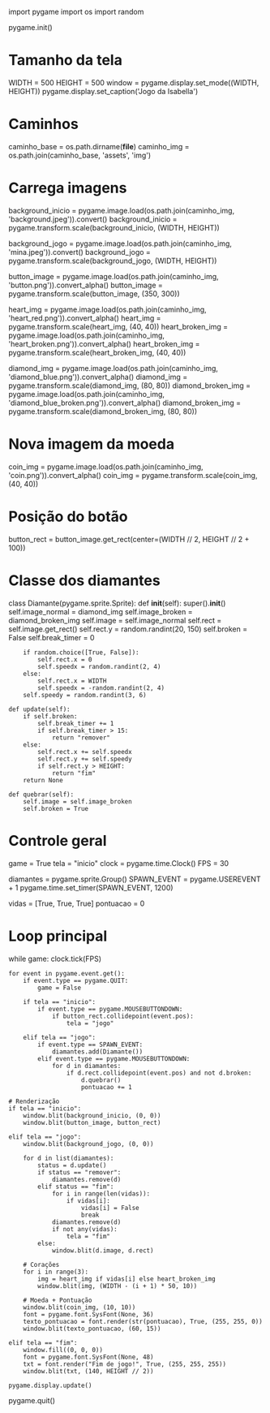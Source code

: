 <!-- Phygame_Estela_Jose_Isabella
O nosso jogo chama "Diamons Slash", e os integrantes do grupo são; Estela Boabaid, Isabella Massimini e Jose Capito.

Como funciona:
    Ao iniciar o jogo clicando no botão "Start", o jogador será levado para a primeira fase, ambientada em uma mina subterrânea. 
Neste cenário, diamantes começarão a surgir de ambos os lados da tela, e o objetivo principal será coletar o máximo possível 
desses diamantes utilizando uma picareta controlada pelo jogador.

    Cada diamante possui uma cor específica, representando diferentes valores em pontos. Esses pontos são acumulados à 
medida que o jogador coleta os diamantes e, posteriormente, convertidos em moedas, que podem ser usadas na loja do 
jogo para adquirir melhorias (upgrades), como:

- Novos tipos de picaretas (mais rápidas ou com maior alcance),

- Poderes especiais (power-ups) que facilitam a coleta,

- Aprimoramentos de velocidade ou resistência.

    Ao atingir determinadas quantidades de pontos ou completar objetivos específicos, o jogador avança para novos cenários,
cada um com níveis crescentes de dificuldade e diferentes elementos visuais e mecânicos, tornando a experiência cada
vez mais desafiadora e envolvente. -->


import pygame
import os
import random

pygame.init()

# Tamanho da tela
WIDTH = 500
HEIGHT = 500
window = pygame.display.set_mode((WIDTH, HEIGHT))
pygame.display.set_caption('Jogo da Isabella')

# Caminhos
caminho_base = os.path.dirname(__file__)
caminho_img = os.path.join(caminho_base, 'assets', 'img')

# Carrega imagens
background_inicio = pygame.image.load(os.path.join(caminho_img, 'background.jpeg')).convert()
background_inicio = pygame.transform.scale(background_inicio, (WIDTH, HEIGHT))

background_jogo = pygame.image.load(os.path.join(caminho_img, 'mina.jpeg')).convert()
background_jogo = pygame.transform.scale(background_jogo, (WIDTH, HEIGHT))

button_image = pygame.image.load(os.path.join(caminho_img, 'button.png')).convert_alpha()
button_image = pygame.transform.scale(button_image, (350, 300))

heart_img = pygame.image.load(os.path.join(caminho_img, 'heart_red.png')).convert_alpha()
heart_img = pygame.transform.scale(heart_img, (40, 40))
heart_broken_img = pygame.image.load(os.path.join(caminho_img, 'heart_broken.png')).convert_alpha()
heart_broken_img = pygame.transform.scale(heart_broken_img, (40, 40))

diamond_img = pygame.image.load(os.path.join(caminho_img, 'diamond_blue.png')).convert_alpha()
diamond_img = pygame.transform.scale(diamond_img, (80, 80))
diamond_broken_img = pygame.image.load(os.path.join(caminho_img, 'diamond_blue_broken.png')).convert_alpha()
diamond_broken_img = pygame.transform.scale(diamond_broken_img, (80, 80))

# Nova imagem da moeda
coin_img = pygame.image.load(os.path.join(caminho_img, 'coin.png')).convert_alpha()
coin_img = pygame.transform.scale(coin_img, (40, 40))

# Posição do botão
button_rect = button_image.get_rect(center=(WIDTH // 2, HEIGHT // 2 + 100))

# Classe dos diamantes
class Diamante(pygame.sprite.Sprite):
    def __init__(self):
        super().__init__()
        self.image_normal = diamond_img
        self.image_broken = diamond_broken_img
        self.image = self.image_normal
        self.rect = self.image.get_rect()
        self.rect.y = random.randint(20, 150)
        self.broken = False
        self.break_timer = 0

        if random.choice([True, False]):
            self.rect.x = 0
            self.speedx = random.randint(2, 4)
        else:
            self.rect.x = WIDTH
            self.speedx = -random.randint(2, 4)
        self.speedy = random.randint(3, 6)

    def update(self):
        if self.broken:
            self.break_timer += 1
            if self.break_timer > 15:
                return "remover"
        else:
            self.rect.x += self.speedx
            self.rect.y += self.speedy
            if self.rect.y > HEIGHT:
                return "fim"
        return None

    def quebrar(self):
        self.image = self.image_broken
        self.broken = True

# Controle geral
game = True
tela = "inicio"
clock = pygame.time.Clock()
FPS = 30

diamantes = pygame.sprite.Group()
SPAWN_EVENT = pygame.USEREVENT + 1
pygame.time.set_timer(SPAWN_EVENT, 1200)

vidas = [True, True, True]
pontuacao = 0

# Loop principal
while game:
    clock.tick(FPS)

    for event in pygame.event.get():
        if event.type == pygame.QUIT:
            game = False

        if tela == "inicio":
            if event.type == pygame.MOUSEBUTTONDOWN:
                if button_rect.collidepoint(event.pos):
                    tela = "jogo"

        elif tela == "jogo":
            if event.type == SPAWN_EVENT:
                diamantes.add(Diamante())
            elif event.type == pygame.MOUSEBUTTONDOWN:
                for d in diamantes:
                    if d.rect.collidepoint(event.pos) and not d.broken:
                        d.quebrar()
                        pontuacao += 1

    # Renderização
    if tela == "inicio":
        window.blit(background_inicio, (0, 0))
        window.blit(button_image, button_rect)

    elif tela == "jogo":
        window.blit(background_jogo, (0, 0))

        for d in list(diamantes):
            status = d.update()
            if status == "remover":
                diamantes.remove(d)
            elif status == "fim":
                for i in range(len(vidas)):
                    if vidas[i]:
                        vidas[i] = False
                        break
                diamantes.remove(d)
                if not any(vidas):
                    tela = "fim"
            else:
                window.blit(d.image, d.rect)

        # Corações
        for i in range(3):
            img = heart_img if vidas[i] else heart_broken_img
            window.blit(img, (WIDTH - (i + 1) * 50, 10))

        # Moeda + Pontuação
        window.blit(coin_img, (10, 10))
        font = pygame.font.SysFont(None, 36)
        texto_pontuacao = font.render(str(pontuacao), True, (255, 255, 0))
        window.blit(texto_pontuacao, (60, 15))

    elif tela == "fim":
        window.fill((0, 0, 0))
        font = pygame.font.SysFont(None, 48)
        txt = font.render("Fim de jogo!", True, (255, 255, 255))
        window.blit(txt, (140, HEIGHT // 2))

    pygame.display.update()

pygame.quit()
 